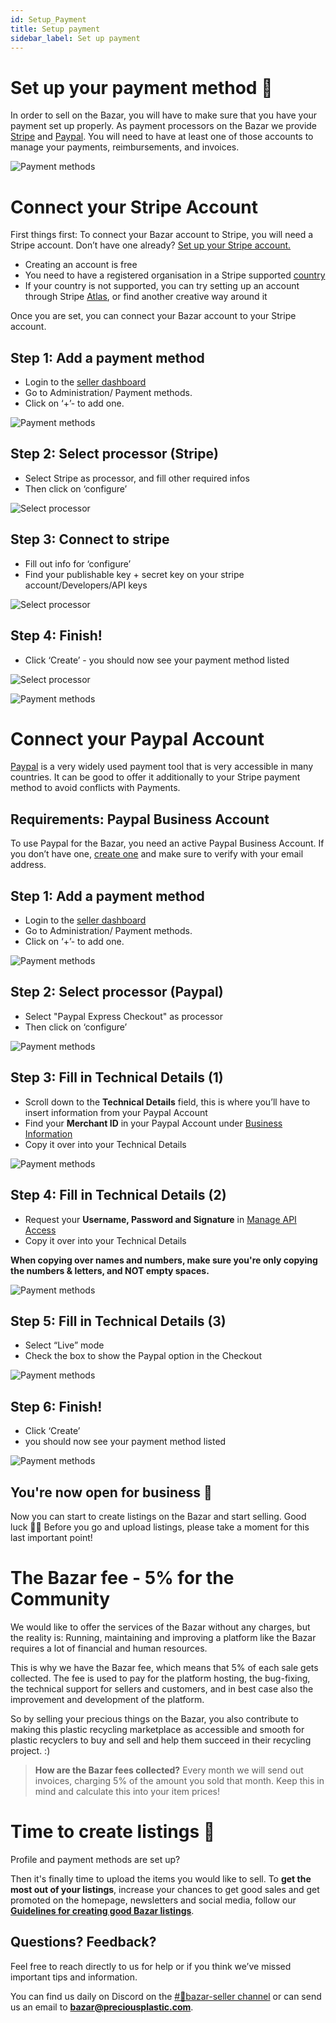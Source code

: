 ```yaml
---
id: Setup_Payment
title: Setup payment
sidebar_label: Set up payment
---
```


<style>
:root {
  --highlight: #f7b77b;
  --hover: #f7b77b;
}
</style>


# Set up your payment method 💸

In order to sell on the Bazar, you will have to make sure that you have your payment set up properly. As payment processors on the Bazar we provide [Stripe](https://stripe.com/en-gb-de) and [Paypal](https://paypal.com/). You will need to have at least one of those accounts to manage your payments, reimbursements, and invoices.


![Payment methods](../assets/Business/Stripelogo.png)

# Connect your Stripe Account

First things first: To connect your Bazar account to Stripe, you will need a Stripe account.
Don’t have one already? [Set up your Stripe account.](https://dashboard.stripe.com/register)

- Creating an account is free
- You need to have a registered organisation in a Stripe supported  [country](https://stripe.com/global)
- If your country is not supported, you can try setting up an account through Stripe [Atlas](https://stripe.com/atlas), or find another creative way around it

Once you are set, you can connect your Bazar account to your Stripe account.


## Step 1: Add a payment method

- Login to the [seller dashboard](https://newbazar.preciousplastic.com/my_admin_panel.php)
- Go to Administration/ Payment methods.
- Click on ‘+’- to add one.

![Payment methods](../assets/Business/Set%20up%20payment-1-payment%20methods.png)


## Step 2: Select processor (Stripe)

- Select Stripe as processor, and fill other required infos
- Then click on ‘configure’

![Select processor](../assets/Business/Set%20up%20payment-2-add%20method.png)


## Step 3: Connect to stripe

- Fill out info for ‘configure’
- Find your publishable key + secret key on your stripe account/Developers/API keys

![Select processor](../assets/Business/Set%20up%20payment-3-Config.png)


## Step 4: Finish!

- Click  ‘Create’ -  you should now see your payment method listed

![Select processor](../assets/Business/Set%20up%20payment-4-create.png) 

![Payment methods](../assets/Business/Paypallogo.png)

# Connect your Paypal Account

[Paypal](https://paypal.com/) is a very widely used payment tool that is very accessible in many countries. It can be good to offer it additionally to your Stripe payment method to avoid conflicts with Payments.

## Requirements: Paypal Business Account
To use Paypal for the Bazar, you need an active Paypal Business Account. 
If you don’t have one, [create one](https://www.paypal.com/bizsignup/#/checkAccount) and make sure to verify with your email address.

## Step 1: Add a payment method

- Login to the [seller dashboard](https://newbazar.preciousplastic.com/my_admin_panel.php)
- Go to Administration/ Payment methods.
- Click on ‘+’- to add one.

![Payment methods](../assets/Business/Set%20up%20payment-1-payment%20methods.png)


## Step 2: Select processor (Paypal)

- Select "Paypal Express Checkout" as processor
- Then click on ‘configure’

![Payment methods](../assets/Business/Set_up_paypal_1.png)

## Step 3: Fill in Technical Details (1)
- Scroll down to the **Technical Details** field, this is where you’ll have to insert information from your Paypal Account
- Find your **Merchant ID** in your Paypal Account under [Business Information](https://www.paypal.com/businessmanage/account/aboutBusiness)
- Copy it over into your Technical Details

![Payment methods](../assets/Business/Set_up_paypal_2.png)

## Step 4: Fill in Technical Details (2)
- Request your **Username, Password and Signature** in [Manage API Access](https://www.paypal.com/businessprofile/mytools/apiaccess/firstparty)
- Copy it over into your Technical Details

**When copying over names and numbers, make sure you're only copying the numbers & letters, and NOT empty spaces.**

![Payment methods](../assets/Business/Set_up_paypal_3.png)

## Step 5: Fill in Technical Details (3)
- Select “Live” mode 
- Check the box to show the Paypal option in the Checkout

![Payment methods](../assets/Business/Set_up_paypal_5.png)

## Step 6: Finish!
- Click  ‘Create’
- you should now see your payment method listed

![Payment methods](../assets/Business/Set_up_paypal_4.png)


## You're now open for business 🎉
Now you can start to create listings on the Bazar and start selling. Good luck 🙌🏼 Before you go and upload listings, please take a moment for this last important point!



# The Bazar fee - 5% for the Community
We would like to offer the services of the Bazar without any charges, but the reality is: Running, maintaining and improving a platform like the Bazar requires a lot of financial and human resources.

This is why we have the Bazar fee, which means that 5% of each sale gets collected.
The fee is used to pay for the platform hosting, the bug-fixing, the technical support for sellers and customers, and in best case also the improvement and development of the platform.

So by selling your precious things on the Bazar, you also contribute to making this plastic recycling marketplace as accessible and smooth for plastic recyclers to buy and sell and help them succeed in their recycling project. :)

> **How are the Bazar fees collected?** Every month we will send out invoices, charging 5% of the amount you sold that month. Keep this in mind and calculate this into your item prices!


# Time to create listings 🎁

Profile and payment methods are set up? 

Then it's finally time to upload the items you would like to sell. To **get the most out of your listings**, increase your chances to get good sales and get promoted on the homepage, newsletters and social media, follow our [**Guidelines for creating good Bazar listings**](https://community.preciousplastic.com/academy/business/Image_Size_Guidelines).

## Questions? Feedback?

Feel free to reach directly to us for help or if you think we’ve missed important tips and information.

You can find us daily on Discord on the [#🙌bazar-seller channel](https://discord.gg/2E93VxB3CD) or can send us an email to **bazar@preciousplastic.com**.
